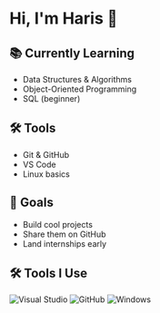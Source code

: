 # Hi, I'm Haris 👋

## 📚 Currently Learning
- Data Structures & Algorithms
- Object-Oriented Programming
- SQL (beginner)

## 🛠 Tools
- Git & GitHub  
- VS Code  
- Linux basics  

## 🚀 Goals
- Build cool projects  
- Share them on GitHub  
- Land internships early
  
## 🛠️ Tools I Use
![Visual Studio](https://img.shields.io/badge/Visual%20Studio-5C2D91?style=for-the-badge&logo=visualstudio&logoColor=white)
![GitHub](https://img.shields.io/badge/GitHub-181717?style=for-the-badge&logo=github&logoColor=white)
![Windows](https://img.shields.io/badge/Windows-0078D6?style=for-the-badge&logo=windows&logoColor=white)
